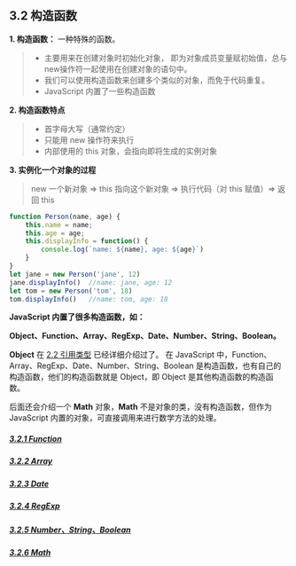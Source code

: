 ## 3.2 构造函数
**1. 构造函数：** 一种特殊的函数。
> * 主要用来在创建对象时初始化对象， 即为对象成员变量赋初始值，总与new操作符一起使用在创建对象的语句中。
> * 我们可以使用构造函数来创建多个类似的对象，而免于代码重复。
> * JavaScript 内置了一些构造函数

**2. 构造函数特点**
> * 首字母大写（通常约定）
> * 只能用 new 操作符来执行
> * 内部使用的 this 对象，会指向即将生成的实例对象

**3. 实例化一个对象的过程**
> new 一个新对象 => this 指向这个新对象 =>  执行代码（对 this 赋值）=> 返回 this

```javascript
function Person(name, age) {
    this.name = name;
    this.age = age;
    this.displayInfo = function() {
        console.log(`name: ${name}, age: ${age}`)
    }
}
let jane = new Person('jane', 12)
jane.displayInfo()  //name: jane, age: 12
let tom = new Person('tom', 18)
tom.displayInfo()   //name: tom, age: 18
```
**JavaScript 内置了很多构造函数，如：**

**Object、Function、Array、RegExp、Date、Number、String、Boolean。**

**Object** 在 [2.2 引用类型](../chapter2/section2.md) 已经详细介绍过了。
在 JavaScript 中，Function、Array、RegExp、Date、Number、String、Boolean 是构造函数，也有自己的构造函数，他们的构造函数就是 Object，即 Object 是其他构造函数的构造函数。

后面还会介绍一个 **Math** 对象，**Math** 不是对象的类，没有构造函数，但作为 JavaScript 内置的对象，可直接调用来进行数学方法的处理。

##### [3.2.1 Function](./section1.md)
##### [3.2.2 Array](./section2.md)
##### [3.2.3 Date](./section3.md)
##### [3.2.4 RegExp](./section4.md)
##### [3.2.5 Number、String、Boolean](./section5.md)
##### [3.2.6 Math](./section6.md)